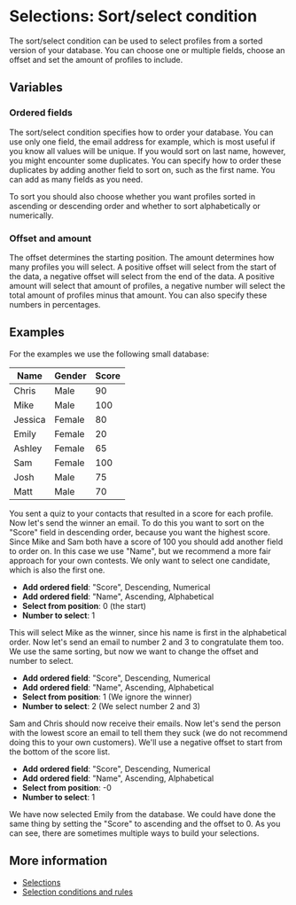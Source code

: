 # Selections: Sort/select condition

The sort/select condition can be used to select profiles from a 
sorted version of your database. You can choose one or multiple fields, 
choose an offset and set the amount of profiles to include.

## Variables

### Ordered fields

The sort/select condition specifies how to order your database. You can 
use only one field, the email address for example, which is most useful 
if you know all values will be unique. If you would sort on last name, 
however, you might encounter some duplicates. You can specify how to 
order these duplicates by adding another field to sort on, such as the 
first name. You can add as many fields as you need.

To sort you should also choose whether you want profiles sorted in 
ascending or descending order and whether to sort alphabetically or 
numerically.

### Offset and amount

The offset determines the starting position. The amount determines 
how many profiles you will select. A positive offset will select from 
the start of the data, a negative offset will select from the end of 
the data. A positive amount will select that amount of profiles, a negative 
number will select the total amount of profiles minus that amount. You 
can also specify these numbers in percentages.

## Examples

For the examples we use the following small database:

| Name    | Gender  | Score    |
|---------|---------|----------|
| Chris   | Male    | 90       |
| Mike    | Male    | 100      |
| Jessica | Female  | 80       |
| Emily   | Female  | 20       |
| Ashley  | Female  | 65       |
| Sam     | Female  | 100      |
| Josh    | Male    | 75       |
| Matt    | Male    | 70       |

You sent a quiz to your contacts that resulted in a score for each profile. 
Now let's send the winner an email. To do this you want to sort on the 
"Score" field in descending order, because you want the highest score. 
Since Mike and Sam both have a score of 100 you should 
add another field to order on. In this case we use "Name", but we 
recommend a more fair approach for your own contests. We only want to 
select one candidate, which is also the first one.

* **Add ordered field**: "Score", Descending, Numerical
* **Add ordered field**: "Name", Ascending, Alphabetical
* **Select from position**: 0 (the start)
* **Number to select**: 1

This will select Mike as the winner, since his name is first in the 
alphabetical order. Now let's send an email to number 2 and 3 to congratulate 
them too. We use the same sorting, but now we want to change the offset 
and number to select.

* **Add ordered field**: "Score", Descending, Numerical
* **Add ordered field**: "Name", Ascending, Alphabetical
* **Select from position**: 1 (We ignore the winner)
* **Number to select**: 2 (We select number 2 and 3)

Sam and Chris should now receive their emails. Now let's send the person 
with the lowest score an email to tell them they suck (we do not 
recommend doing this to your own customers). We'll use a negative offset 
to start from the bottom of the score list.

* **Add ordered field**: "Score", Descending, Numerical
* **Add ordered field**: "Name", Ascending, Alphabetical
* **Select from position**: -0
* **Number to select**: 1

We have now selected Emily from the database. We could have done the 
same thing by setting the "Score" to ascending and the offset to 0. As 
you can see, there are sometimes multiple ways to build your selections.

## More information

* [Selections](selections-introduction)
* [Selection conditions and rules](selections-conditions)
